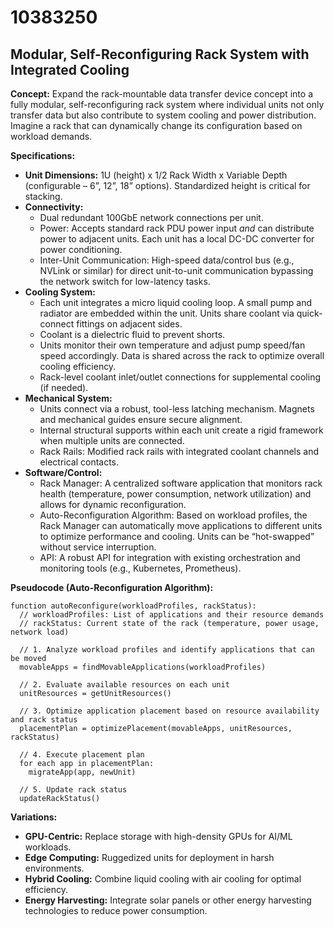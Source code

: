 # 10383250

## Modular, Self-Reconfiguring Rack System with Integrated Cooling

**Concept:** Expand the rack-mountable data transfer device concept into a fully modular, self-reconfiguring rack system where individual units not only transfer data but also contribute to system cooling and power distribution.  Imagine a rack that can dynamically change its configuration based on workload demands.

**Specifications:**

*   **Unit Dimensions:**  1U (height) x 1/2 Rack Width x Variable Depth (configurable – 6”, 12”, 18” options).  Standardized height is critical for stacking.
*   **Connectivity:**
    *   Dual redundant 100GbE network connections per unit.
    *   Power:  Accepts standard rack PDU power input *and* can distribute power to adjacent units.  Each unit has a local DC-DC converter for power conditioning.
    *   Inter-Unit Communication:  High-speed data/control bus (e.g., NVLink or similar) for direct unit-to-unit communication bypassing the network switch for low-latency tasks.
*   **Cooling System:**
    *   Each unit integrates a micro liquid cooling loop.  A small pump and radiator are embedded within the unit.  Units share coolant via quick-connect fittings on adjacent sides.
    *   Coolant is a dielectric fluid to prevent shorts.
    *   Units monitor their own temperature and adjust pump speed/fan speed accordingly.  Data is shared across the rack to optimize overall cooling efficiency.
    *   Rack-level coolant inlet/outlet connections for supplemental cooling (if needed).
*   **Mechanical System:**
    *   Units connect via a robust, tool-less latching mechanism.  Magnets and mechanical guides ensure secure alignment.
    *   Internal structural supports within each unit create a rigid framework when multiple units are connected.
    *   Rack Rails: Modified rack rails with integrated coolant channels and electrical contacts.
*   **Software/Control:**
    *   Rack Manager:  A centralized software application that monitors rack health (temperature, power consumption, network utilization) and allows for dynamic reconfiguration.
    *   Auto-Reconfiguration Algorithm:  Based on workload profiles, the Rack Manager can automatically move applications to different units to optimize performance and cooling.  Units can be “hot-swapped” without service interruption.
    *   API: A robust API for integration with existing orchestration and monitoring tools (e.g., Kubernetes, Prometheus).

**Pseudocode (Auto-Reconfiguration Algorithm):**

```
function autoReconfigure(workloadProfiles, rackStatus):
  // workloadProfiles: List of applications and their resource demands
  // rackStatus: Current state of the rack (temperature, power usage, network load)

  // 1. Analyze workload profiles and identify applications that can be moved
  movableApps = findMovableApplications(workloadProfiles)

  // 2. Evaluate available resources on each unit
  unitResources = getUnitResources()

  // 3. Optimize application placement based on resource availability and rack status
  placementPlan = optimizePlacement(movableApps, unitResources, rackStatus)

  // 4. Execute placement plan
  for each app in placementPlan:
    migrateApp(app, newUnit)

  // 5. Update rack status
  updateRackStatus()
```

**Variations:**

*   **GPU-Centric:**  Replace storage with high-density GPUs for AI/ML workloads.
*   **Edge Computing:**  Ruggedized units for deployment in harsh environments.
*   **Hybrid Cooling:** Combine liquid cooling with air cooling for optimal efficiency.
*   **Energy Harvesting:** Integrate solar panels or other energy harvesting technologies to reduce power consumption.